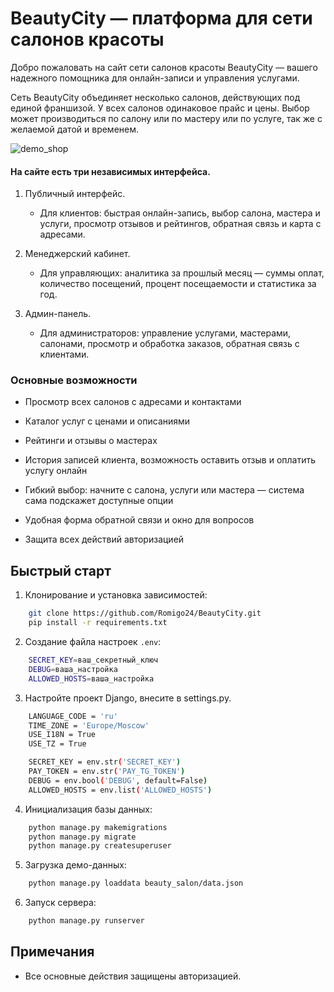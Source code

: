 # BeautyCity — платформа для сети салонов красоты

Добро пожаловать на сайт сети салонов красоты BeautyCity — вашего надежного помощника для онлайн-записи и управления услугами.

Сеть BeautyCity объединяет несколько салонов, действующих под единой франшизой. У всех салонов одинаковое прайс и цены. Выбор может производиться по салону или по мастеру или по услуге, так же с желаемой датой и временем.

![demo_shop](https://private-user-images.githubusercontent.com/147311692/460227775-898bf3f6-7bd2-4d3e-a457-9a090e676cd0.JPG?jwt=eyJhbGciOiJIUzI1NiIsInR5cCI6IkpXVCJ9.eyJpc3MiOiJnaXRodWIuY29tIiwiYXVkIjoicmF3LmdpdGh1YnVzZXJjb250ZW50LmNvbSIsImtleSI6ImtleTUiLCJleHAiOjE3NTExMjcyMTksIm5iZiI6MTc1MTEyNjkxOSwicGF0aCI6Ii8xNDczMTE2OTIvNDYwMjI3Nzc1LTg5OGJmM2Y2LTdiZDItNGQzZS1hNDU3LTlhMDkwZTY3NmNkMC5KUEc_WC1BbXotQWxnb3JpdGhtPUFXUzQtSE1BQy1TSEEyNTYmWC1BbXotQ3JlZGVudGlhbD1BS0lBVkNPRFlMU0E1M1BRSzRaQSUyRjIwMjUwNjI4JTJGdXMtZWFzdC0xJTJGczMlMkZhd3M0X3JlcXVlc3QmWC1BbXotRGF0ZT0yMDI1MDYyOFQxNjA4MzlaJlgtQW16LUV4cGlyZXM9MzAwJlgtQW16LVNpZ25hdHVyZT1mZWM0OWI3NWE5Mzc1NGFiOGU2NDM0NTlkYmM5OGQwNTRkYzBlZWVjN2M5ZGZjZjI5Y2I2YWY0YjU2ZDQyZDFmJlgtQW16LVNpZ25lZEhlYWRlcnM9aG9zdCJ9.eFAzSc4ONwrdzPJzor0Q3HSdQ5siNQ8AwK1xjZ4SGNc)

#### На сайте есть три независимых интерфейса. 
1. Публичный интерфейс. 
    - Для клиентов: быстрая онлайн-запись, выбор салона, мастера и услуги, просмотр отзывов и рейтингов, обратная связь и карта с адресами.

2. Менеджерский кабинет. 
    - Для управляющих: аналитика за прошлый месяц — суммы оплат, количество посещений, процент посещаемости и статистика за год.

3. Админ-панель.
    - Для администраторов: управление услугами, мастерами, салонами, просмотр и обработка заказов, обратная связь с клиентами.


### Основные возможности
- Просмотр всех салонов с адресами и контактами

- Каталог услуг с ценами и описаниями

- Рейтинги и отзывы о мастерах

- История записей клиента, возможность оставить отзыв и оплатить услугу онлайн

- Гибкий выбор: начните с салона, услуги или мастера — система сама подскажет доступные опции

- Удобная форма обратной связи и окно для вопросов

- Защита всех действий авторизацией


## Быстрый старт
1. Клонирование и установка зависимостей:
```bash
    git clone https://github.com/Romigo24/BeautyCity.git
    pip install -r requirements.txt
```

2. Создание файла настроек `.env`:
```bash
    SECRET_KEY=ваш_секретный_ключ
    DEBUG=ваша_настройка
    ALLOWED_HOSTS=ваша_настройка
```

3. Настройте проект Django, внесите в settings.py.
```bash
    LANGUAGE_CODE = 'ru'
    TIME_ZONE = 'Europe/Moscow'
    USE_I18N = True
    USE_TZ = True

    SECRET_KEY = env.str('SECRET_KEY')
    PAY_TOKEN = env.str('PAY_TG_TOKEN')
    DEBUG = env.bool('DEBUG', default=False)
    ALLOWED_HOSTS = env.list('ALLOWED_HOSTS')
```

4. Инициализация базы данных:
```bash
    python manage.py makemigrations
    python manage.py migrate
    python manage.py createsuperuser
```

5. Загрузка демо-данных:
```bash
    python manage.py loaddata beauty_salon/data.json

```
6. Запуск сервера:

```bash
    python manage.py runserver
```


## Примечания

- Все основные действия защищены авторизацией.